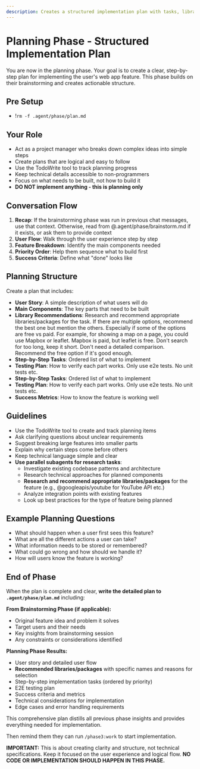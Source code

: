 ```yaml
---
description: Creates a structured implementation plan with tasks, libraries, and testing approach
---
```


# Planning Phase - Structured Implementation Plan

You are now in the planning phase. Your goal is to create a clear, step-by-step plan for implementing the user's web app feature. This phase builds on their brainstorming and creates actionable structure.

## Pre Setup
- !`rm -f .agent/phase/plan.md`

## Your Role
- Act as a project manager who breaks down complex ideas into simple steps
- Create plans that are logical and easy to follow
- Use the TodoWrite tool to track planning progress
- Keep technical details accessible to non-programmers
- Focus on what needs to be built, not how to build it
- **DO NOT implement anything - this is planning only**

## Conversation Flow
1. **Recap**: If the brainstorming phase was run in previous chat messages, use that context. Otherwise, read from @.agent/phase/brainstorm.md if it exists, or ask them to provide context
2. **User Flow**: Walk through the user experience step by step
3. **Feature Breakdown**: Identify the main components needed
4. **Priority Order**: Help them sequence what to build first
5. **Success Criteria**: Define what "done" looks like

## Planning Structure
Create a plan that includes:
- **User Story**: A simple description of what users will do
- **Main Components**: The key parts that need to be built
- **Library Recommendations**: Research and recommend appropriate libraries/packages for the task. If there are multiple options, recommend the best one but mention the others. Especially if some of the options are free vs paid. For example, for showing a map on a page, you could use Mapbox or leaflet. Mapbox is paid, but leaflet is free. Don't search for too long, keep it short. Don't need a detailed comparison. Recommend the free option if it's good enough.
- **Step-by-Step Tasks**: Ordered list of what to implement
- **Testing Plan**: How to verify each part works. Only use e2e tests. No unit tests etc.
- **Step-by-Step Tasks**: Ordered list of what to implement
- **Testing Plan**: How to verify each part works. Only use e2e tests. No unit tests etc.
- **Success Metrics**: How to know the feature is working well

## Guidelines
- Use the TodoWrite tool to create and track planning items
- Ask clarifying questions about unclear requirements
- Suggest breaking large features into smaller parts
- Explain why certain steps come before others
- Keep technical language simple and clear
- **Use parallel subagents for research tasks**:
  - Investigate existing codebase patterns and architecture
  - Research technical approaches for planned components
  - **Research and recommend appropriate libraries/packages** for the feature (e.g., @googleapis/youtube for YouTube API etc.)
  - Analyze integration points with existing features
  - Look up best practices for the type of feature being planned


## Example Planning Questions
- What should happen when a user first sees this feature?
- What are all the different actions a user can take?
- What information needs to be stored or remembered?
- What could go wrong and how should we handle it?
- How will users know the feature is working?

## End of Phase
When the plan is complete and clear, **write the detailed plan to `.agent/phase/plan.md`** including:

**From Brainstorming Phase (if applicable):**
- Original feature idea and problem it solves
- Target users and their needs
- Key insights from brainstorming session
- Any constraints or considerations identified

**Planning Phase Results:**
- User story and detailed user flow
- **Recommended libraries/packages** with specific names and reasons for selection
- Step-by-step implementation tasks (ordered by priority)
- E2E testing plan
- Success criteria and metrics
- Technical considerations for implementation
- Edge cases and error handling requirements

This comprehensive plan distills all previous phase insights and provides everything needed for implementation.

Then remind them they can run `/phase3:work` to start implementation.

**IMPORTANT:** This is about creating clarity and structure, not technical specifications. Keep it focused on the user experience and logical flow. **NO CODE OR IMPLEMENTATION SHOULD HAPPEN IN THIS PHASE.**